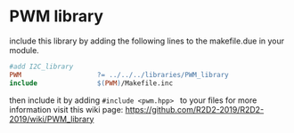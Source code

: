 # PWM library

include this library by adding the following lines to the makefile.due in your module.
```Makefile
#add I2C_library
PWM		              ?= ../../../libraries/PWM_library
include               $(PWM)/Makefile.inc
```

then include it by adding `#include <pwm.hpp> ` to your files
for more information visit this wiki page:
https://github.com/R2D2-2019/R2D2-2019/wiki/PWM_library 